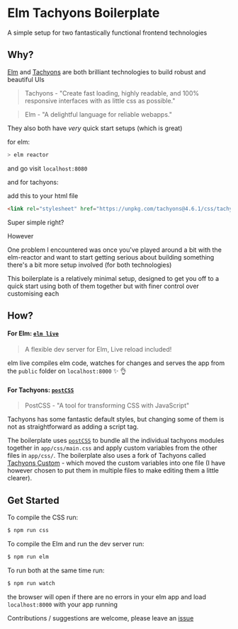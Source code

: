 # Elm Tachyons Boilerplate

A simple setup for two fantastically functional frontend technologies

## Why?

[Elm](http://elm-lang.org/) and [Tachyons](http://tachyons.io/) are both brilliant technologies to build robust and beautiful UIs

> Tachyons - "Create fast loading, highly readable, and 100% responsive interfaces with as little css as possible."

> Elm - "A delightful language for reliable webapps."

They also both have *very* quick start setups (which is great)

for elm:

```sh
> elm reactor
```

and go visit `localhost:8080`

and for tachyons:

add this to your html file

```html
<link rel="stylesheet" href="https://unpkg.com/tachyons@4.6.1/css/tachyons.min.css"/>
```

Super simple right?

However

One problem I encountered was once you've played around a bit with the elm-reactor and want to start getting serious about building something there's a bit more setup involved (for both technologies)

This boilerplate is a relatively minimal setup, designed to get you off to a quick start using both of them together but with finer control over customising each

## How?

#### For Elm: [`elm live`](https://github.com/tomekwi/elm-live)

> A flexible dev server for Elm, Live reload included!

elm live compiles elm code, watches for changes and serves the app from the `public` folder on `localhost:8000` :sparkles: :ok_hand:

#### For Tachyons: [`postCSS`](http://postcss.org/)

> PostCSS - "A tool for transforming CSS with JavaScript"

Tachyons has some fantastic default styles, but changing some of them is not as straightforward as adding a script tag.

The boilerplate uses [`postCSS`](http://postcss.org/) to bundle all the individual tachyons modules together in `app/css/main.css` and apply custom variables from the other files in `app/css/`. The boilerplate also uses a fork of Tachyons called [Tachyons Custom](https://github.com/tachyons-css/tachyons-custom) - which moved the custom variables into one file (I have however chosen to put them in multiple files to make editing them a little clearer).


## Get Started

To compile the CSS run:

```sh
$ npm run css
```

To compile the Elm and run the dev server run:

```sh
$ npm run elm
```

To run both at the same time run:

```sh
$ npm run watch
```

the browser will open if there are no errors in your elm app and load `localhost:8000` with your app running

Contributions / suggestions are welcome, please leave an [issue](https://github.com/andrewMacmurray/elm-tachyons-boilerplate/issues)
